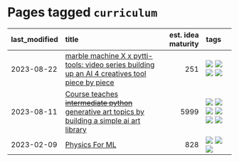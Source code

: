 # Pages tagged `curriculum`

|last_modified|title|est. idea maturity|tags
|:---|:---|---:|:---|
|2023-08-22|[marble machine X x pytti-tools: video series building up an AI 4 creatives tool piece by piece](../marble_machine_x_pytti-tools.md)|251|[![](https://img.shields.io/badge/tag-curriculum-d46ff4)](../tags/curriculum.md) [![](https://img.shields.io/badge/tag-public_good-683f3)](../tags/public_good.md) [![](https://img.shields.io/badge/tag-publication-76bb24)](../tags/publication.md) [![](https://img.shields.io/badge/tag-video_series-6ee5de)](../tags/video_series.md)|
|2023-08-11|[Course teaches ~~intermediate python~~ generative art topics by building a simple ai art library](../Course_teaches_basic_python_by_building_a_simple_ai_art_library.md)|5999|[![](https://img.shields.io/badge/tag-curriculum-d46ff4)](../tags/curriculum.md) [![](https://img.shields.io/badge/tag-education-faa2fc)](../tags/education.md) [![](https://img.shields.io/badge/tag-from_issue-496a1)](../tags/from_issue.md) [![](https://img.shields.io/badge/tag-public_good-683f3)](../tags/public_good.md) [![](https://img.shields.io/badge/tag-publication-76bb24)](../tags/publication.md) [![](https://img.shields.io/badge/tag-wip-7c795e)](../tags/wip.md)|
|2023-02-09|[Physics For ML](../physics_for_ml.md)|828|[![](https://img.shields.io/badge/tag-curriculum-d46ff4)](../tags/curriculum.md) [![](https://img.shields.io/badge/tag-education-faa2fc)](../tags/education.md) [![](https://img.shields.io/badge/tag-publication-76bb24)](../tags/publication.md)|